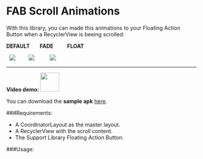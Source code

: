 # FAB Scroll Animations

With this library, you can made this animations to your Floating Action Button when a RecyclerView is beeing scrolled:

**DEFAULT        FADE           FLOAT**

  ![](http://i.imgur.com/qps7rJU.gif)         ![](http://i.imgur.com/eBi91N9.gif)          ![](http://i.imgur.com/jyKygPS.gif)

--------

**Video demo:** <a href=#><img src=http://www.marketingtango.com/wp-content/uploads/2014/02/YouTube-icon-full_color.png width=50 /></a>

You can download the **sample apk** [here](http://apkshared.net/1JJ5?d=1).

###Requirements:

* A CoordinatorLayout as the master layout.
* A RecyclerView with the scroll content.
* The Support Library Floating Action Button.

###Usage:


